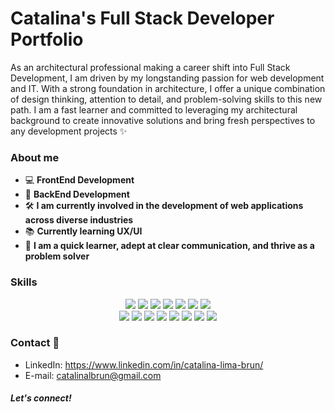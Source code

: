 
  # Catalina's Full Stack Developer Portfolio 

As an architectural professional making a career shift into Full Stack Development, I am driven by my longstanding passion for web development and IT. With a strong foundation in architecture, I offer a unique combination of design thinking, attention to detail, and problem-solving skills to this new path. I am a fast learner and committed to leveraging my architectural background to create innovative solutions and bring fresh perspectives to any development projects ✨

### About me

- 💻 **FrontEnd Development**  
- 🚀 **BackEnd Development** 
- 🛠️ **I am currently involved in the development of web applications across diverse industries**
- 📚 **Currently learning UX/UI** 
- 🤝 **I am a quick learner, adept at clear communication, and thrive as a problem solver**

### Skills 

<div align="center">
    <img src="https://img.shields.io/badge/JAVASCRIPT-F7DF1E" />
    <img src="https://img.shields.io/badge/HTML5-E34F26" />
    <img src="https://img.shields.io/badge/CSS-1572B6" />
    <img src="https://img.shields.io/badge/REACTJS-61DAFB" />
    <img src="https://img.shields.io/badge/VUEJS-41B883" />
    <img src="https://img.shields.io/badge/NODEJS-8CC84B" />
    <img src="https://img.shields.io/badge/BOOSTRAP-563D7C" />
  </div>
  <div align="center">
    <img src="https://img.shields.io/badge/EXPRESS-000000" />
    <img src="https://img.shields.io/badge/REST%20APIS-3498db" />
    <img src="https://img.shields.io/badge/TYPESCRIPT-007ACC" />
    <img src="https://img.shields.io/badge/MONGODB-13AA52" />
    <img src="https://img.shields.io/badge/GIT-F05032" />
    <img src="https://img.shields.io/badge/PHOTOSHOP-2C2C2C" />
    <img src="https://img.shields.io/badge/ILLUSTRATOR-3498db" />
    <img src="https://img.shields.io/badge/MICROSOFT%20OFFICE-00A862" />
  </div>


### Contact 📲

- LinkedIn: https://www.linkedin.com/in/catalina-lima-brun/
- E-mail: catalinalbrun@gmail.com


##### Let's connect! 


